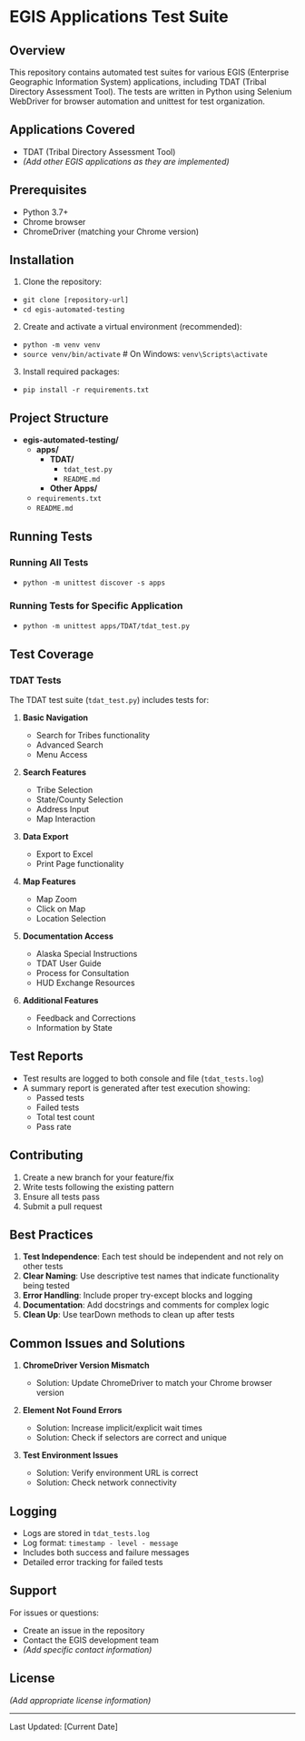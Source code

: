 # EGIS Applications Test Suite

## Overview
This repository contains automated test suites for various EGIS (Enterprise Geographic Information System) applications, including TDAT (Tribal Directory Assessment Tool). The tests are written in Python using Selenium WebDriver for browser automation and unittest for test organization.

## Applications Covered
- TDAT (Tribal Directory Assessment Tool)
- *(Add other EGIS applications as they are implemented)*

## Prerequisites
- Python 3.7+
- Chrome browser
- ChromeDriver (matching your Chrome version)

## Installation

1. Clone the repository:
- `git clone [repository-url]`
- `cd egis-automated-testing`
2. Create and activate a virtual environment (recommended):
- `python -m venv venv`
- `source venv/bin/activate` # On Windows: `venv\Scripts\activate`
3. Install required packages:
- `pip install -r requirements.txt`

## Project Structure
- **egis-automated-testing/**
  - **apps/**
    - **TDAT/**
      - `tdat_test.py`
      - `README.md`
    - **Other Apps/**
  - `requirements.txt`
  - `README.md`

## Running Tests
### Running All Tests
- `python -m unittest discover -s apps`

### Running Tests for Specific Application

- `python -m unittest apps/TDAT/tdat_test.py`

## Test Coverage

### TDAT Tests
The TDAT test suite (`tdat_test.py`) includes tests for:

1. **Basic Navigation**
   - Search for Tribes functionality
   - Advanced Search
   - Menu Access

2. **Search Features**
   - Tribe Selection
   - State/County Selection
   - Address Input
   - Map Interaction

3. **Data Export**
   - Export to Excel
   - Print Page functionality

4. **Map Features**
   - Map Zoom
   - Click on Map
   - Location Selection

5. **Documentation Access**
   - Alaska Special Instructions
   - TDAT User Guide
   - Process for Consultation
   - HUD Exchange Resources

6. **Additional Features**
   - Feedback and Corrections
   - Information by State

## Test Reports
- Test results are logged to both console and file (`tdat_tests.log`)
- A summary report is generated after test execution showing:
  - Passed tests
  - Failed tests
  - Total test count
  - Pass rate

## Contributing
1. Create a new branch for your feature/fix
2. Write tests following the existing pattern
3. Ensure all tests pass
4. Submit a pull request

## Best Practices
1. **Test Independence**: Each test should be independent and not rely on other tests
2. **Clear Naming**: Use descriptive test names that indicate functionality being tested
3. **Error Handling**: Include proper try-except blocks and logging
4. **Documentation**: Add docstrings and comments for complex logic
5. **Clean Up**: Use tearDown methods to clean up after tests

## Common Issues and Solutions
1. **ChromeDriver Version Mismatch**
   - Solution: Update ChromeDriver to match your Chrome browser version

2. **Element Not Found Errors**
   - Solution: Increase implicit/explicit wait times
   - Solution: Check if selectors are correct and unique

3. **Test Environment Issues**
   - Solution: Verify environment URL is correct
   - Solution: Check network connectivity

## Logging
- Logs are stored in `tdat_tests.log`
- Log format: `timestamp - level - message`
- Includes both success and failure messages
- Detailed error tracking for failed tests

## Support
For issues or questions:
- Create an issue in the repository
- Contact the EGIS development team
- *(Add specific contact information)*

## License
*(Add appropriate license information)*

---
Last Updated: [Current Date]